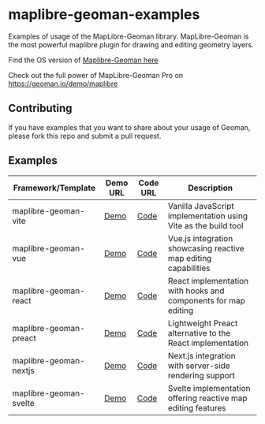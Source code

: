 # maplibre-geoman-examples

Examples of usage of the MapLibre-Geoman library. MapLibre-Geoman is the most powerful maplibre plugin for drawing and editing geometry layers.

Find the OS version of [Maplibre-Geoman here](https://github.com/geoman-io/maplibre-geoman)

Check out the full power of MapLibre-Geoman Pro on https://geoman.io/demo/maplibre

## Contributing

If you have examples that you want to share about your usage of Geoman, please fork this repo and submit a pull request.

## Examples

| Framework/Template     | Demo URL                                          | Code URL                                                                                         | Description                                                     |
| ---------------------- | ------------------------------------------------- | ------------------------------------------------------------------------------------------------ | --------------------------------------------------------------- |
| maplibre-geoman-vite   | [Demo](https://maplibre-geoman-vite.vercel.app)   | [Code](https://github.com/geoman-io/maplibre-geoman-examples/tree/master/maplibre-geoman-vite)   | Vanilla JavaScript implementation using Vite as the build tool  |
| maplibre-geoman-vue    | [Demo](https://maplibre-geoman-vue.vercel.app)    | [Code](https://github.com/geoman-io/maplibre-geoman-examples/tree/master/maplibre-geoman-vue)    | Vue.js integration showcasing reactive map editing capabilities |
| maplibre-geoman-react  | [Demo](https://maplibre-geoman-react.vercel.app)  | [Code](https://github.com/geoman-io/maplibre-geoman-examples/tree/master/maplibre-geoman-react)  | React implementation with hooks and components for map editing  |
| maplibre-geoman-preact | [Demo](https://maplibre-geoman-preact.vercel.app) | [Code](https://github.com/geoman-io/maplibre-geoman-examples/tree/master/maplibre-geoman-preact) | Lightweight Preact alternative to the React implementation      |
| maplibre-geoman-nextjs | [Demo](https://maplibre-geoman-nextjs.vercel.app) | [Code](https://github.com/geoman-io/maplibre-geoman-examples/tree/master/maplibre-geoman-nextjs) | Next.js integration with server-side rendering support          |
| maplibre-geoman-svelte | [Demo](https://maplibre-geoman-svelte.vercel.app) | [Code](https://github.com/geoman-io/maplibre-geoman-examples/tree/master/maplibre-geoman-svelte) | Svelte implementation offering reactive map editing features    |
